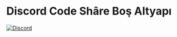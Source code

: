<img src="">

<h1>Discord Code Shâre Boş Altyapı</h1>

  <a href="https://discord.gg/jFRUhva">
<img alt="Discord" src="https://img.shields.io/discord/?color=Red&label=Discord%20Code%20Shâre&logo=Discord&logoColor=white&style=flat-square">
  </a>
